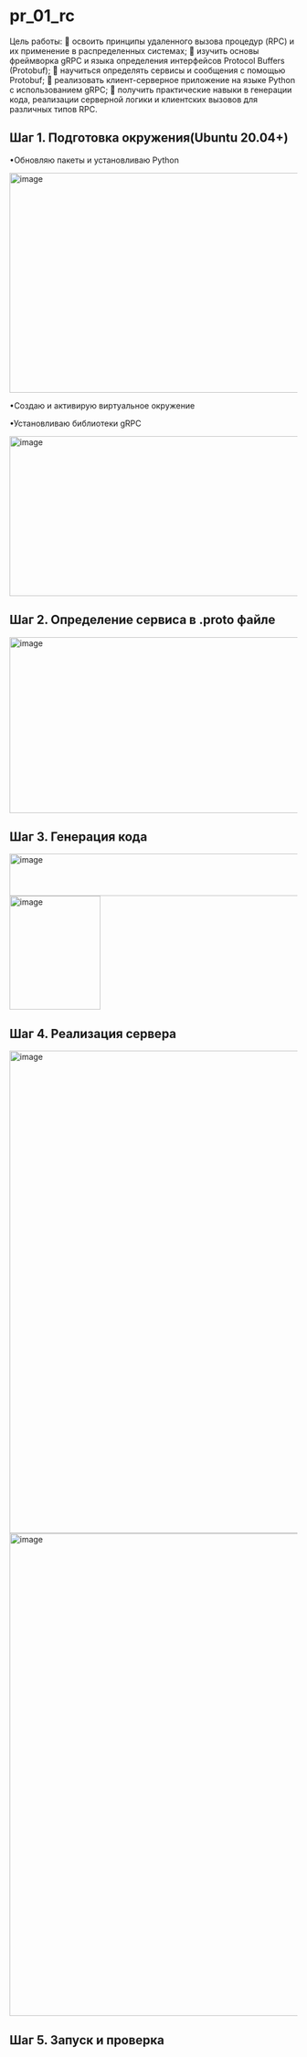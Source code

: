 # pr_01_rc

Цель работы:
 освоить принципы удаленного вызова процедур (RPC) и их применение
в распределенных системах;
 изучить основы фреймворка gRPC и языка определения интерфейсов
Protocol Buffers (Protobuf);
 научиться определять сервисы и сообщения с помощью Protobuf;
 реализовать клиент-серверное приложение на языке Python с
использованием gRPC;
 получить практические навыки в генерации кода, реализации серверной
логики и клиентских вызовов для различных типов RPC.

## Шаг 1. Подготовка окружения(Ubuntu 20.04+)
•Обновляю пакеты и установливаю Python

<img width="915" height="385" alt="image" src="https://github.com/user-attachments/assets/f2bf8c56-2274-4b23-90d8-29f2ba089cc1" />

•Создаю и активирую виртуальное
окружение

•Установливаю библиотеки gRPC

<img width="927" height="280" alt="image" src="https://github.com/user-attachments/assets/15e343f8-6ba7-4448-8c79-a4324f74cefb" />

## Шаг 2. Определение сервиса в .proto файле

<img width="667" height="308" alt="image" src="https://github.com/user-attachments/assets/7807819f-fb9b-43a6-8af3-c9de573fdda0" />

## Шаг 3. Генерация кода

<img width="1267" height="74" alt="image" src="https://github.com/user-attachments/assets/f0cd48a2-1edf-4d74-8cd3-be19afa8dbca" />

<img width="159" height="199" alt="image" src="https://github.com/user-attachments/assets/e4010321-e1a1-4533-b117-3b8b3285414e" />

## Шаг 4. Реализация сервера

<img width="714" height="845" alt="image" src="https://github.com/user-attachments/assets/fd99fdef-b16c-45f8-ae7d-5d6ec95831ba" />

<img width="737" height="845" alt="image" src="https://github.com/user-attachments/assets/d4029817-8733-4586-b8ac-3d3d8ec43d99" />

## Шаг 5. Запуск и проверка
